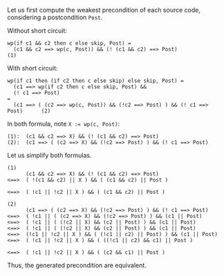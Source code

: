 Let us first compute the weakest precondition of each source code, considering
a postcondition `Post`.

Without short circuit:

```
wp(if c1 && c2 then c else skip, Post) =
  (c1 && c2 ==> wp(c, Post)) && (! (c1 && c2) ==> Post)                      (1)
```

With short circuit:

```
wp(if c1 then (if c2 then c else skip) else skip, Post) =
  (c1 ==> wp(if c2 then c else skip, Post) &&
  (! c1 ==> Post)
=
  (c1 ==> ( (c2 ==> wp(c, Post)) && (!c2 ==> Post) ) && (! c1 ==> Post)      (2)
```

In both formula, note `X := wp(c, Post)`:

```
(1):  (c1 && c2 ==> X) && (! (c1 && c2) ==> Post)
(2):  (c1 ==> ( (c2 ==> X) && (!c2 ==> Post) ) && (! c1 ==> Post)
```

Let us simplify both formulas.

```
(1)
      (c1 && c2 ==> X) && (! (c1 && c2) ==> Post)
<==>  ( !(c1 && c2) || X ) && ( (c1 && c2) || Post )

<==>  ( !c1 || !c2 || X ) && ( (c1 && c2) || Post )
```

```
(2)
      (c1 ==> ( (c2 ==> X) && (!c2 ==> Post) ) && (! c1 ==> Post)
<==>  ( !c1 || ( (c2 ==> X) && (!c2 ==> Post) ) && (c1 || Post)
<==>  ( !c1 || ( (!c2 || X) && (c2 || Post) ) && (c1 || Post)
<==>  ( !c1 || ( (!c2 || X) && (c2 || Post) ) && (c1 || Post)
<==>  (!c1 || !c2 || X ) && ( (!c1 || c2) || Post) ) && (c1 || Post)
<==>  ( !c1 || !c2 || X ) && ( ((!c1 || c2) && c1) || Post )

<==>  ( !c1 || !c2 || X ) && ( (c2 && c1) || Post )
```

Thus, the generated precondition are equivalent.